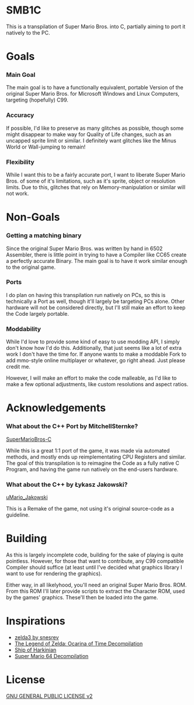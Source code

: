 # SMB1C
 This is a transpilation of Super Mario Bros. into C, partially aiming to port it natively to the PC.

# Goals
### Main Goal
The main goal is to have a functionally equivalent, portable Version of the original Super Mario Bros. for Microsoft Windows and Linux Computers, targeting (hopefully) C99.

### Accuracy
If possible, I'd like to preserve as many glitches as possible, though some might disappear to make way for Quality of Life changes, such as an uncapped sprite limit or similar. I definitely want glitches like the Minus World or Wall-jumping to remain!

### Flexibility
While I want this to be a fairly accurate port, I want to liberate Super Mario Bros. of some of it's limitations, such as it's sprite, object or resolution limits. Due to this, glitches that rely on Memory-manipulation or similar will not work.

# Non-Goals
### Getting a matching binary
Since the original Super Mario Bros. was written by hand in 6502 Assembler, there is little point in trying to have a Compiler like CC65 create a perfectly accurate Binary. The main goal is to have it work similar enough to the original game.

### Ports
I do plan on having this transpilation run natively on PCs, so this is technically a Port as well, though it'll largely be targeting PCs alone. Other hardware will not be considered directly, but I'll still make an effort to keep the Code largely portable.

### Moddability
While I'd love to provide some kind of easy to use modding API, I simply don't know how I'd do this. Additionally, that just seems like a lot of extra work I don't have the time for. If anyone wants to make a moddable Fork to add mmo-style online multiplayer or whatever, go right ahead. Just please credit me.

However, I will make an effort to make the code malleable, as I'd like to make a few optional adjustments, like custom resolutions and aspect ratios. 

# Acknowledgements
### What about the C++ Port by MitchellSternke?
[SuperMarioBros-C](https://github.com/MitchellSternke/SuperMarioBros-C/tree/master)

While this is a great 1:1 port of the game, it was made via automated methods, and mostly ends up reimplementating CPU Registers and similar. The goal of this transpilation is to reimagine the Code as a fully native C Program, and having the game run natively on the end-users hardware. 

### What about the C++ by Łykasz Jakowski?
[uMario_Jakowski](https://github.com/jakowskidev/uMario_Jakowski)

This is a Remake of the game, not using it's original source-code as a guideline.

# Building
As this is largely incomplete code, building for the sake of playing is quite pointless.
However, for those that want to contribute, any C99 compatible Compiler should suffice (at least until I've decided what graphics library I want to use for rendering the graphics).

Either way, in all likelyhood, you'll need an original Super Mario Bros. ROM. From this ROM I'll later provide scripts to extract the Character ROM, used by the games' graphics. These'll then be loaded into the game.

# Inspirations
- [zelda3 by snesrev](https://github.com/snesrev/zelda3)
- [The Legend of Zelda: Ocarina of Time Decompilation](https://github.com/zeldaret/oot)
- [Ship of Harkinian](https://www.shipofharkinian.com/)
- [Super Mario 64 Decompilation](https://github.com/n64decomp/sm64)

# License
[GNU GENERAL PUBLIC LICENSE v2](LICENSE)
